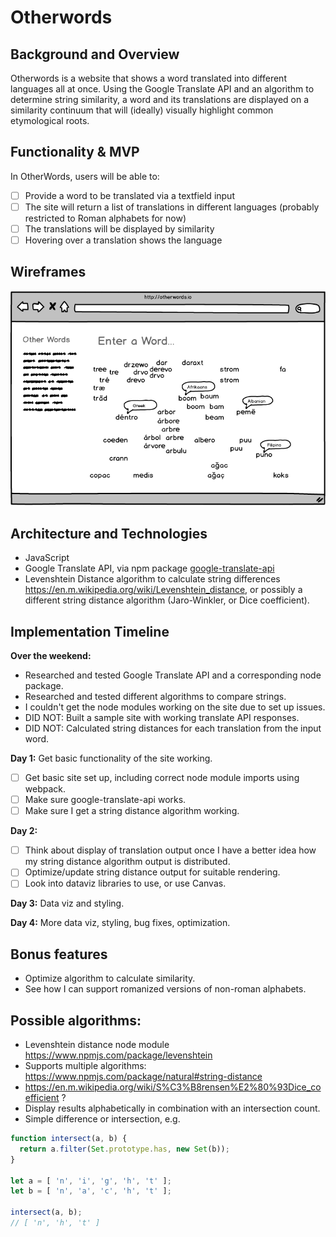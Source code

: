 # Otherwords

## Background and Overview
Otherwords is a website that shows a word translated into different
languages all at once. Using the Google Translate API and an algorithm
to determine string similarity, a word and its translations are displayed on a
similarity continuum that will (ideally) visually highlight common
etymological roots.

## Functionality & MVP
In OtherWords, users will be able to:
- [ ] Provide a word to be translated via a textfield input
- [ ] The site will return a list of translations in different languages
(probably restricted to Roman alphabets for now)
- [ ] The translations will be displayed by similarity
- [ ] Hovering over a translation shows the language

## Wireframes
![Otherwords main](docs/otherwords_main.png)

## Architecture and Technologies
- JavaScript
- Google Translate API, via npm package [google-translate-api](https://github.com/matheuss/google-translate-api)
- Levenshtein Distance algorithm to calculate string differences https://en.m.wikipedia.org/wiki/Levenshtein_distance, or possibly a
different string distance algorithm (Jaro-Winkler, or Dice coefficient).

## Implementation Timeline
__Over the weekend:__
- Researched and tested Google Translate API and a corresponding node
 package.
- Researched and tested different algorithms to compare strings.
- I couldn't get the node modules working on the site due to set up issues.
- DID NOT: Built a sample site with working translate API responses.
- DID NOT: Calculated string distances for each translation from the input word.

__Day 1:__ Get basic functionality of the site working.

- [ ] Get basic site set up, including correct node module imports using
 webpack.
- [ ] Make sure google-translate-api works.
- [ ] Make sure I get a string distance algorithm working.

__Day 2:__

- [ ] Think about display of translation output once I have a
 better idea how my string distance algorithm output is distributed.
- [ ] Optimize/update string distance output for suitable rendering.
- [ ] Look into dataviz libraries to use, or use Canvas.

__Day 3:__ Data viz and styling.

__Day 4:__ More data viz, styling, bug fixes, optimization.

## Bonus features
- Optimize algorithm to calculate similarity.
- See how I can support romanized versions of non-roman alphabets.

## Possible algorithms:
- Levenshtein distance node module https://www.npmjs.com/package/levenshtein
- Supports multiple algorithms: https://www.npmjs.com/package/natural#string-distance
- https://en.m.wikipedia.org/wiki/S%C3%B8rensen%E2%80%93Dice_coefficient ?
- Display results alphabetically in combination with an intersection count.
- Simple difference or intersection, e.g.

```javascript
function intersect(a, b) {
  return a.filter(Set.prototype.has, new Set(b));
}

let a = [ 'n', 'i', 'g', 'h', 't' ];
let b = [ 'n', 'a', 'c', 'h', 't' ];

intersect(a, b);
// [ 'n', 'h', 't' ]
```
